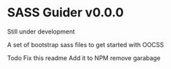 # SASS Guider v0.0.0

Still under development

A set of bootstrap sass files to get started with OOCSS

Todo
Fix this readme
Add it to NPM
remove garabage
